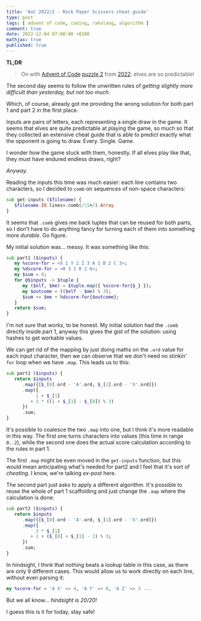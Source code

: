 ```yaml
---
title: 'AoC 2022/2 - Rock Paper Scissors cheat guide'
type: post
tags: [ advent of code, coding, rakulang, algorithm ]
comment: true
date: 2022-12-04 07:00:00 +0100
mathjax: true
published: true
---
```


**TL;DR**

> On with [Advent of Code][] [puzzle 2][puzzle] from [2022][aoc2022]:
> elves are so predictable!

The second day seems to follow the unwritten rules of *getting slightly
more difficult than yesterday, but not too much*.

Which, of course, already got me providing the wrong solution for both
part 1 and part 2 in the first place.

Inputs are pairs of letters, each representing a single draw in the
game. It seems that elves are quite predictable at playing the game, so
much so that they collected an extensive cheat guide that is able to
predict exactly what the opponent is going to draw. Every. Single. Game.

I wonder how the game stuck with them, honestly. If all elves play like
that, they must have endured endless draws, right?

*Anyway.*

Reading the inputs this time was much easier: each line contains two
characters, so I decided to `comb` on sequences of non-space characters:

```raku
sub get-inputs ($filename) {
   $filename.IO.lines».comb(/\S+/).Array
}
```

It seems that `.comb` gives me back tuples that can be reused for both
parts, so I don't have to do anything fancy for turning each of them
into something more *durable*. Go figure.

My initial solution was... messy. It was something like this:

```raku
sub part1 ($inputs) {
   my %score-for = <X 1 Y 2 Z 3 A 1 B 2 C 3>;
   my %dscore-for = <0 3 1 0 2 6>;
   my $sum = 0;
   for @$inputs -> $tuple {
      my ($elf, $me) = $tuple.map({ %score-for{$_} });
      my $outcome = (($elf - $me) % 3);
      $sum += $me + %dscore-for{$outcome};
   }
   return $sum;
}
```

I'm not *sure* that works, to be honest. My initial solution had the
`.comb` directly inside part 1, anyway this gives the gist of the
solution: using hashes to get workable values.

We can get rid of the mapping by just doing maths on the `.ord` value
for each input character, then we can observe that we don't need no
stinkin' `for` loop when we have `.map`. This leads us to this:

```raku
sub part1 ($inputs) {
   return $inputs
      .map({[$_[0].ord - 'A'.ord, $_[1].ord - 'X'.ord]})
      .map({
           1 + $_[1]
         + 3 * ((1 + $_[1] - $_[0]) % 3)
      })
      .sum;
}
```

It's possible to coalesce the two `.map` into one, but I think it's more
readable in this way. The first one turns characters into values (this
time in range `0..2`), while the second one does the actual score
calculation according to the rules in part 1.

The first `.map` might be even moved in the `get-inputs` function, but
this would mean anticipating what's needed for part2 and I feel that
it's sort of *cheating*. I know, we're talking *ex-post* here.

The second part just asks to apply a different algorithm. It's possible
to reuse the whole of part 1 scaffolding and just change the `.map` where
the calculation is done:

```raku
sub part2 ($inputs) {
   return $inputs
      .map({[$_[0].ord - 'A'.ord, $_[1].ord - 'X'.ord]})
      .map({
           3 * $_[1]
         + 1 + ($_[0] + $_[1] - 1) % 3;
      })
      .sum;
}
```

In hindsight, I think that nothing beats a lookup table in this case, as
there are only 9 different cases. This would allow us to work directly
on each line, without even parsing it:

```raku
my %score-for = 'A X' => 4, 'A Y' => 8, 'A Z' => 3 ...
```

But we all know... *hindsight is 20/20!*

I guess this is it for today, stay safe!

[puzzle]: https://adventofcode.com/2022/day/2
[aoc2022]: https://adventofcode.com/2022/
[Advent of Code]: https://adventofcode.com/
[Raku]: https://www.raku.org/
[Perl]: https://www.perl.org/
